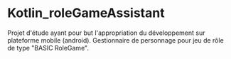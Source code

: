 # Kotlin_roleGameAssistant

Projet d'étude ayant pour but l'appropriation du développement sur plateforme mobile (android).
Gestionnaire de personnage pour jeu de rôle de type "BASIC RoleGame".


